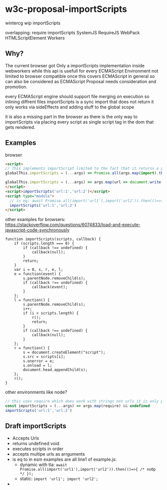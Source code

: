 # w3c-proposal-importScripts
wintercg wip importScripts

overlapping: require importScripts SystemJS RequireJS WebPack HTMLScriptElement Workers


## Why?
The current browser got Only a importScripts implementation inside webworkers while this api is usefull for every ECMAScript Environment not limited to browser compatible once this covers ECMAScript in general so can also be considered as ECMAScript Proposal needs consideration and promotion.

every ECMAScript engine should support file merging on execution so inlining diffrent files importScripts is a sync import that does not return it only works via sideEffects and adding stuff to the global scope

it is also a missing part in the browser as there is the only way to importScripts via placing every script as single script tag in the dom that gets rendered. 


## Examples

browser
```html
<script>
// This implements importScript limited to the fact that it returns a promise which is not really sync :)
globalThis.importScripts = (...args) => Promise.all(args.map(import).then(()=>{ /* noOp */ });

globalThis.importScripts = (...args) => args.map(url => document.write(`<script type="text/javascript" src="${url}"><\/script>`));
</script>
<script>importScripts('url:1','url:2')</script>
<script type="module">
  // is eq: await Promise.all(import('url1'),import('url2')).then(()=>{ /* noOp */ });
  importScripts('url:1','url:2')
</script> 
```
other examples for browsers: https://stackoverflow.com/questions/6074833/load-and-execute-javascript-code-synchronously

```
function importScripts(scripts, callback) {
    if (scripts.length === 0) {
        if (callback !== undefined) {
            callback(null);
        }
        return;
    }
    var i = 0, s, r, e, l;
    e = function(event) {
        s.parentNode.removeChild(s);
        if (callback !== undefined) {
            callback(event);
        }
    };
    l = function() {
        s.parentNode.removeChild(s);
        i++;
        if (i < scripts.length) {
            r();
            return;
        }
        if (callback !== undefined) {
            callback(null);
        }
    };
    r = function() {
        s = document.createElement("script");
        s.src = scripts[i];
        s.onerror = e;
        s.onload = l;
        document.head.appendChild(s);
    };
    r();
}
```



other environments like node?
```js
// this uses require which does work with strings not urls it is only pseudo code
const importScripts = (...args) => args.map(require) && undefined
importScripts('url:1','url:2')
```

## Draft importScripts
- Accepts Urls
- returns undefined void
- executes scripts in order
- accepts multipe urls as arrguments
- is eq to in esm examples are all line1 of example.js:
  - dynamic with tla: ```await Promise.all(import('url1'),import('url2')).then(()=>{ /* noOp */ });```
  - static: ```import 'url1'; import 'url2';```
-
